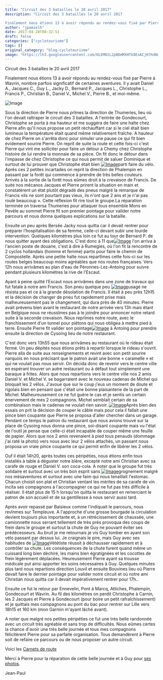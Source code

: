 ```yaml
---
title: "Circuit des 3 batailles le 20 avril 2017"
description: "Circuit des 3 batailles le 20 avril 2017

Finalement nous étions 13 à avoir répondu au rendez-vous fixé par Pierre à Wavrin, nombre parfois significatif de certaines aventures. Il y avait Daniel A., Jacques C., Guy L., Jacky D., Bernard P., Jacques L., Christophe L., Francis P., Christian B., Daniel V., Michel V., Pierre B., et moi-même."
author: "jpamielh"
date: 2017-04-28T08:32:51
draft: false
categories: ["cyclotourisme"]
tags: []
original_category: "blog-cyclotourisme"
image: "https://lh3.googleusercontent.com/KLEM02L2pBDmMXHTk8ExACjH7hdNLY-31d8LQ7KxoYNQv368lIWRSqFEAGbzvdKMdCz9CEX4uLL6_O8yVaCd3kZTsmrsURY6gQa3RiSC5BWN4nVEqF4uV-wx8daXLuv-DKCtB_ktv74_IDDuxjIoveLNAkHYbZev-RXHeswbo2grVeyX97fCUnVm_BgSQURwMRZsh7Jpa1tw5BNEGKNuynOnJRxN05yRTyR8vNgkLfWbApPqBYCSqYc4yqbzsmlaNnWN1XFcY6dHYQWDsdjOEOswXZ9T3SthKa_Js91Y_rXwl9spbPRNTCTWFiG-FRfhPKtFMR30e-leJvOkUm42q2dEPbWGM0agbVxoVkH5GcGOYZo-01l2uFbNJWmTp1qYIFucCcJRMDaDml5zkjgc1BOokKzxQw_BEfmXsXAJ8ePubsV98Ec1zGJZJhfgzrKqLROlg0VOd6wXsfLuz_eMDiXSr3A5bEoQl78945dXnnhoPlQ6URr9GTspuq1yCmOjDUZTPh3ZskQCCh5ofU-1Icdi7jmSNyahNxBIHF5I_n4E0z5bSOmFtsUXmaRsCd9WIfexDjl8qT2c99zzeq24hYd20HWRIQm4EKO6HDNnf9mulAAN8ONHAA=w200"
---
```


Circuit des 3 batailles le 20 avril 2017

Finalement nous &eacute;tions 13 &agrave; avoir r&eacute;pondu au rendez-vous fix&eacute; par Pierre &agrave; Wavrin, nombre parfois significatif de certaines aventures. Il y avait Daniel A., Jacques C., Guy L., Jacky D., Bernard P., Jacques&nbsp;L., Christophe L., Francis P., Christian B., Daniel V., Michel V., Pierre B., et moi-m&ecirc;me.

<!--more-->

![Image](https://lh3.googleusercontent.com/KLEM02L2pBDmMXHTk8ExACjH7hdNLY-31d8LQ7KxoYNQv368lIWRSqFEAGbzvdKMdCz9CEX4uLL6_O8yVaCd3kZTsmrsURY6gQa3RiSC5BWN4nVEqF4uV-wx8daXLuv-DKCtB_ktv74_IDDuxjIoveLNAkHYbZev-RXHeswbo2grVeyX97fCUnVm_BgSQURwMRZsh7Jpa1tw5BNEGKNuynOnJRxN05yRTyR8vNgkLfWbApPqBYCSqYc4yqbzsmlaNnWN1XFcY6dHYQWDsdjOEOswXZ9T3SthKa_Js91Y_rXwl9spbPRNTCTWFiG-FRfhPKtFMR30e-leJvOkUm42q2dEPbWGM0agbVxoVkH5GcGOYZo-01l2uFbNJWmTp1qYIFucCcJRMDaDml5zkjgc1BOokKzxQw_BEfmXsXAJ8ePubsV98Ec1zGJZJhfgzrKqLROlg0VOd6wXsfLuz_eMDiXSr3A5bEoQl78945dXnnhoPlQ6URr9GTspuq1yCmOjDUZTPh3ZskQCCh5ofU-1Icdi7jmSNyahNxBIHF5I_n4E0z5bSOmFtsUXmaRsCd9WIfexDjl8qT2c99zzeq24hYd20HWRIQm4EKO6HDNnf9mulAAN8ONHAA=w1024-h768-no)

Sous la direction de Pierre nous pr&icirc;mes la direction de Thumeries, lieu o&ugrave; l'on devait rattraper le circuit des 3 batailles. A l'entr&eacute;e de Gondecourt, Christophe se porta &agrave; ma hauteur et me sugg&eacute;ra de faire une halte chez Pierre afin qu'il nous propose un petit r&eacute;chauffant car si le ciel &eacute;tait bien lumineux la temp&eacute;rature &eacute;tait quand m&ecirc;me relativement fra&icirc;che. A hauteur de chez Pierre on s'arr&ecirc;ta donc pour simuler une pause ce qui fit bien &eacute;videment sourire Pierre. On reprit de suite la route et cette fois-ci c'est Pierre qui vint me solliciter pour faire un d&eacute;tour &agrave; Chemy chez Christophe histoire de lui rendre la monnaie de sa pi&egrave;ce. On fit donc le d&eacute;tour dans l'impasse de chez Christophe ce qui nous permit de saluer Dominique et surtout de lui prouver que Christophe &eacute;tait bien&nbsp;[![Image](https://lh3.googleusercontent.com/MVGLaJ9lDSEfRvzh_DuEZ2k5-lHny8tK9-VkuFJ-oPa-aeQbPJAc5iUz0pvwyFoZ7sFaMNJ974KslIn4gbBSQXJZZ8wYaz4kYlgSeHQSpk3CMaK60AP52qrUD9ZTdaMoQoaMStfRtvHVls6BQ2ytIVFwxwFRH9DxXxEvrCsLK7nFRfhPgQoRArhuhzAT-G0UJJb9BXFXVS-vxJO1fy0_l3wex4whx1a04jabYqj6OhESZplgCZGYO9vvW2v0R_PGrLWJZKX6Q5aAEMHKY65TJFgXrPD6e4kYc8KC88x-CMoBhBQDVUdBBQdCCTqTg0ZqOlTLCILFA0aZK68Y_Mb0di5COomgQYPe8xFPqxj2oOqN60wGfi8EtOZAKWW8RBVP9C1yfoRCms0cdW_Iz7GCuunvG7uPhmnO4XbGi1lsK8kPz0alrTpviUF-pZNpR9VDmqoGYBpU2DWzcSLZ4krEM7qBAnNUGrtAkogx-RUfwqqqbvPqRygJ_sy28UiHr3jq2hNn173rvuLS1BPmp7OMGaB_jlW3QVBLhrYheahm6m2x92ACgySDXHsrAZFPdUkeWblj50uPcYKX0wzw2s78wj8KzLdwjgYb3FwvrtV1wIZuyApkXk7fcw=w1024-h768-no)](https://lh3.googleusercontent.com/MVGLaJ9lDSEfRvzh_DuEZ2k5-lHny8tK9-VkuFJ-oPa-aeQbPJAc5iUz0pvwyFoZ7sFaMNJ974KslIn4gbBSQXJZZ8wYaz4kYlgSeHQSpk3CMaK60AP52qrUD9ZTdaMoQoaMStfRtvHVls6BQ2ytIVFwxwFRH9DxXxEvrCsLK7nFRfhPgQoRArhuhzAT-G0UJJb9BXFXVS-vxJO1fy0_l3wex4whx1a04jabYqj6OhESZplgCZGYO9vvW2v0R_PGrLWJZKX6Q5aAEMHKY65TJFgXrPD6e4kYc8KC88x-CMoBhBQDVUdBBQdCCTqTg0ZqOlTLCILFA0aZK68Y_Mb0di5COomgQYPe8xFPqxj2oOqN60wGfi8EtOZAKWW8RBVP9C1yfoRCms0cdW_Iz7GCuunvG7uPhmnO4XbGi1lsK8kPz0alrTpviUF-pZNpR9VDmqoGYBpU2DWzcSLZ4krEM7qBAnNUGrtAkogx-RUfwqqqbvPqRygJ_sy28UiHr3jq2hNn173rvuLS1BPmp7OMGaB_jlW3QVBLhrYheahm6m2x92ACgySDXHsrAZFPdUkeWblj50uPcYKX0wzw2s78wj8KzLdwjgYb3FwvrtV1wIZuyApkXk7fcw=w1024-h768-no)parti faire du v&eacute;lo. Apr&egrave;s ces 2 petites incartades on reprit la direction de Phalempin en passant par la for&ecirc;t qui commence &agrave; prendre de tr&egrave;s belles couleurs. Arriv&eacute;s &agrave; la sortie de la for&ecirc;t nous e&ucirc;mes droit &agrave; la crevaison de Francis. De suite nos m&eacute;canos Jacques et Pierre prirent la situation en main et constat&egrave;rent un &eacute;tat plut&ocirc;t d&eacute;grad&eacute; des pneus malgr&eacute; la remarque de Francis &laquo;ils ne sont pourtant pas vieux, ils n'ont que 2 ans et je n'ai pas roul&eacute; beaucoup&nbsp;&raquo;. Cette r&eacute;flexion fit rire tout le groupe.La r&eacute;paration termin&eacute;e on traversa Thumeries pour attaquer tous ensemble Mons en Pev&egrave;le au sommet Pierre fit son premier pointage pour valider notre parcours et nous donna quelques explications sur la bataille.

Ensuite un peu apr&egrave;s Bers&eacute;e Jacky nous quitta car il devait rentrer pour pr&eacute;parer l&rsquo;hospitalisation de sa femme, celle-ci devant subir une lourde intervention. Quelques kilom&egrave;tres plus loin ce fut au tour de Bernard P. de nous quitter ayant des obligations. C'est donc &agrave; 11 que[![Image](https://lh3.googleusercontent.com/wAugY5c9Oy8zZJHh7RIOC-MvVhnXI7RHRodksoi7qBJOyjoxdqUXIfNTA8RyW8U2UFpmk8JEXeflNNw7TOSgJtewB0I-Dq6859RBzda3H_YKaJQ3vcq3KiDTFy6WxB7aFUI8WxmZKuYQbgklqaejDN1Dl6Ecj8d8yhtDttswhQHXgM5GGl2TXCzoXncOjK31X28T3UPyBGdg9TfoXZeJeJOfty2aDVxoNLVeUIbTG2YnjCJ_EOhnzuTMaKoZueQBXJID9I84yZLYtjYZq1asir4z2V5T1TsVvY1mm_RPyMOriUR0T4dbkrgTcSExVDlBZi3-UhbEOaRQWMEDGCFn1sThgnqCHe0HOmUNmbeNU4-rp4qKR3rZb4n-Hnux8CZWhH1lVA0vIX32AKNu9jT5xeo8i6uwrqRpcETl17_d7WWa06dW3DyGFFyyh1PTdUIoSEZgRlzO1dxfWbdBOaFXWKRDQzsBpyfPeoygIFDz23Q7m5HtvqYl0mnHK0-I8xijCwtDOrLWcOf6iset5BVGN1wakG5dedGucXp-w1pujnlRubyvdgBsGUDPWmMMBEWpAdYCIqRM8eIDNdxvRU3rBe7VJUeUmj_n-ZLDsDgwBnAg0Jz56DKeBA=w1024-h768-no)](https://lh3.googleusercontent.com/wAugY5c9Oy8zZJHh7RIOC-MvVhnXI7RHRodksoi7qBJOyjoxdqUXIfNTA8RyW8U2UFpmk8JEXeflNNw7TOSgJtewB0I-Dq6859RBzda3H_YKaJQ3vcq3KiDTFy6WxB7aFUI8WxmZKuYQbgklqaejDN1Dl6Ecj8d8yhtDttswhQHXgM5GGl2TXCzoXncOjK31X28T3UPyBGdg9TfoXZeJeJOfty2aDVxoNLVeUIbTG2YnjCJ_EOhnzuTMaKoZueQBXJID9I84yZLYtjYZq1asir4z2V5T1TsVvY1mm_RPyMOriUR0T4dbkrgTcSExVDlBZi3-UhbEOaRQWMEDGCFn1sThgnqCHe0HOmUNmbeNU4-rp4qKR3rZb4n-Hnux8CZWhH1lVA0vIX32AKNu9jT5xeo8i6uwrqRpcETl17_d7WWa06dW3DyGFFyyh1PTdUIoSEZgRlzO1dxfWbdBOaFXWKRDQzsBpyfPeoygIFDz23Q7m5HtvqYl0mnHK0-I8xijCwtDOrLWcOf6iset5BVGN1wakG5dedGucXp-w1pujnlRubyvdgBsGUDPWmMMBEWpAdYCIqRM8eIDNdxvRU3rBe7VJUeUmj_n-ZLDsDgwBnAg0Jz56DKeBA=w1024-h768-no)&nbsp;l'on arriva &agrave; l'ancien poste de douane, c'est &agrave; dire &agrave; Rumegies, o&ugrave; l'on fit la rencontre de 2 cyclos hollandais (homme et femme) partis pour faire le chemin de Compostelle. Apr&egrave;s une petite halte nous repart&icirc;mes cette fois-ci sur les routes belges beaucoup moins agr&eacute;ables que nos routes fran&ccedil;aises. Vers 12h nous arriv&acirc;mes au plan d'eau de P&eacute;ronnes-Lez-Antoing pour suivre pendant plusieurs kilom&egrave;tres la rive de l'Escaut.

Ayant &agrave; peine quitt&eacute; l&rsquo;Escaut nous arriv&acirc;mes dans une zone de travaux qui fut fatale &agrave; notre ami Francis. Son pneu quelque peu&nbsp;[![Image](https://lh3.googleusercontent.com/6aw6SDK69tS7zMSBaGj-RHeONoYYF-SG-AGUoj1xmTghIMtNPzuqJlLco4Ztp2FNPK6yeKNgjOnXOCbHLkBEkyyEtmQJUeVexZvHlCpZcdXHIotq_EWkYkj60p0pts1X-AEI4F1HMPtKSK-0s5vRuseLwcGDDCzw789Hx5h0rZYOJNJmQm-Gd5x2rcgv8-PdUUkD2qG5dxrb_L6NJHBafmdABGftPHHw_ndva3hstje6OISBy2-h4WzEpDtiE2xhAqL46Kv08lAygHcEht4sKJAxJ8t26n5uqnI8uI0h4XiQPLw-2Rw8llXL4rwD3AXzDrpA_SF5BQyX22B1xFcoFXGk2hQr6o_CWmked3YC87GhTsud-fnOt9D_rxI9q6RbEw3TtyhbVLUuTeHJowlzqzwxqd3VANyjiPGZNnRAX-8-ccoC56I_RIkpls-fcWPkLGL0NulE3LbwMuH1DlbLOumajnkv8fLaBm81uHFFkAW-HVOnLfn7D8itxHIyc7ztfk9ls8rbv1xeRp0HYkktrzypR9S4Hw0TF2Evxh2VJvbtXIaDUQYC6GWRkBxnMgdOLbkDfQsUYbeCJ7lUdoiY9xboEpEu69n81tbES5erd36yBM1k2Y8NKA=w1215-h912-no)](https://lh3.googleusercontent.com/6aw6SDK69tS7zMSBaGj-RHeONoYYF-SG-AGUoj1xmTghIMtNPzuqJlLco4Ztp2FNPK6yeKNgjOnXOCbHLkBEkyyEtmQJUeVexZvHlCpZcdXHIotq_EWkYkj60p0pts1X-AEI4F1HMPtKSK-0s5vRuseLwcGDDCzw789Hx5h0rZYOJNJmQm-Gd5x2rcgv8-PdUUkD2qG5dxrb_L6NJHBafmdABGftPHHw_ndva3hstje6OISBy2-h4WzEpDtiE2xhAqL46Kv08lAygHcEht4sKJAxJ8t26n5uqnI8uI0h4XiQPLw-2Rw8llXL4rwD3AXzDrpA_SF5BQyX22B1xFcoFXGk2hQr6o_CWmked3YC87GhTsud-fnOt9D_rxI9q6RbEw3TtyhbVLUuTeHJowlzqzwxqd3VANyjiPGZNnRAX-8-ccoC56I_RIkpls-fcWPkLGL0NulE3LbwMuH1DlbLOumajnkv8fLaBm81uHFFkAW-HVOnLfn7D8itxHIyc7ztfk9ls8rbv1xeRp0HYkktrzypR9S4Hw0TF2Evxh2VJvbtXIaDUQYC6GWRkBxnMgdOLbkDfQsUYbeCJ7lUdoiY9xboEpEu69n81tbES5erd36yBM1k2Y8NKA=w1215-h912-no)usag&eacute; ne r&eacute;sista pas et ce &agrave; la grande d&eacute;solation de Francis. Il &eacute;tait &agrave; peu pr&egrave;s 12h15 et la d&eacute;cision de changer de pneu fut rapidement prise mais malheureusement pas le changement, qui dura pr&egrave;s de 40 minutes. Pierre avait pr&eacute;venu bien avant le restaurant de notre arriv&eacute;e vers 13h mais &eacute;tant en Belgique nous ne r&eacute;uss&icirc;mes pas &agrave; le joindre pour annoncer notre retard suite &agrave; la seconde crevaison. Nous repr&icirc;mes notre route, avec le franchissement d'un tunnel pour pi&eacute;tons qui nous obligea &agrave; mettre pied &agrave; terre. Ensuite Pierre fit valider son pointage[![Image](https://lh3.googleusercontent.com/hH_K67ZlfTaEBsLNPRASqsKjjUHTI2VBkfx01P9KNy6XlnC5t0WbKf9i95DuFtuctfHPhVhzrjwAVrZgnZ2GQJoncqelQC_U77QZVEIWcMUzPZe3BhnvsFp2ynkjZKZJ9Qedm4US2dBUUiRycAWovSE7YfTpauT6e1tpTA8xZUf3woIHemE9UzzbYJv40-nB9_MXa2kF8tXRMH9eSO7XlT0UCBfZC0VQ8l9AhbLAh9CX1iIGXHgXLum18xJYZ1Ejt_wdMitGNdC9B5-pY1AcR21CoOe5TeQNKUCASVfw7c-MhNO2QIJrFC2yJr9WSg5bRbIjWxP_BCc4MurjDvjz1_GR07JVpsdI1oAACIEscFZpaTsTJV22adXWFmdjbiPEMs1Eu6v25dbGEjdzrxqF-1G-R8omLHOTboOu_bOZdtPqg6QOTnXlsHPo8RxKqFao7PW3rH0Xkp_GSTAowH_ZJB-7wheBQeYjX_0YUsBIJiZ26w4BIACwGkGty7WXPD3cescSb27YxnaGXUXTXuLfUVVQgHgSkVbEeRB20qYHELTJlXrNd8vd99HSnhJv9aTMmn1nQ2ZQsGC1dnWdf1RXkvAEiEV5MdQDCSzXDxwxGV6LEwh5U4jxOg=w696-h927-no)](https://lh3.googleusercontent.com/hH_K67ZlfTaEBsLNPRASqsKjjUHTI2VBkfx01P9KNy6XlnC5t0WbKf9i95DuFtuctfHPhVhzrjwAVrZgnZ2GQJoncqelQC_U77QZVEIWcMUzPZe3BhnvsFp2ynkjZKZJ9Qedm4US2dBUUiRycAWovSE7YfTpauT6e1tpTA8xZUf3woIHemE9UzzbYJv40-nB9_MXa2kF8tXRMH9eSO7XlT0UCBfZC0VQ8l9AhbLAh9CX1iIGXHgXLum18xJYZ1Ejt_wdMitGNdC9B5-pY1AcR21CoOe5TeQNKUCASVfw7c-MhNO2QIJrFC2yJr9WSg5bRbIjWxP_BCc4MurjDvjz1_GR07JVpsdI1oAACIEscFZpaTsTJV22adXWFmdjbiPEMs1Eu6v25dbGEjdzrxqF-1G-R8omLHOTboOu_bOZdtPqg6QOTnXlsHPo8RxKqFao7PW3rH0Xkp_GSTAowH_ZJB-7wheBQeYjX_0YUsBIJiZ26w4BIACwGkGty7WXPD3cescSb27YxnaGXUXTXuLfUVVQgHgSkVbEeRB20qYHELTJlXrNd8vd99HSnhJv9aTMmn1nQ2ZQsGC1dnWdf1RXkvAEiEV5MdQDCSzXDxwxGV6LEwh5U4jxOg=w696-h927-no)&nbsp;&agrave; Antoing pour prendre ensuite la direction de Cysoing lieu de notre restaurant.

C'est donc vers 13h55 que nous arriv&acirc;mes au restaurant o&ugrave; le rideau &eacute;tait ferm&eacute;. Un peu d&eacute;pit&eacute;s nous &eacute;tions pr&ecirc;ts &agrave; repartir lorsque le rideau s'ouvrit. Pierre alla de suite aux renseignements et revint avec son petit sourire narquois en nous pr&eacute;cisant que le patron avait une bonne &laquo;&nbsp;caramelle&nbsp;&raquo; et qui ne voulait pas nous servir. On d&eacute;cida donc de revenir vers le centre ville en esp&eacute;rant trouver un autre restaurant ou &agrave; d&eacute;faut tout simplement une baraque &agrave; frites. Alors que nous repartions vers le centre ville nos 2 amis Daniel V. et Michel V. se bagarraient avec le nouveau cadenas de Michel qui bloquait les 2 v&eacute;los. J'avoue que sur le coup j'eus un moment de doute et rigolais bien en pensant que c'&eacute;tait une bonne plaisanterie de la part de Michel. Malheureusement ce ne fut gu&egrave;re le cas et je sentis un certain &eacute;nervement de mes 2 compagnons. Michel semblait certain de sa combinaison mais le cadenas ne voulait rien savoir.&nbsp;[![Image](https://lh3.googleusercontent.com/anb5U49DzPRURl5tLb4Knd75ULgbx8MBIxK_JdqBq00-9jr7x2Vm2OAqSslofa8qfB01GuO23NCfhjYl3i6sAjXJ_7JvyQ17QcdhBqfiAb4ewrhnpYXhl_2Ju0ELFZRC_Gyyn_YlXtqEDIppH-WXeFlhdhBkzjPGMoFcTn57PbTYgLyIwvOoA4leP_TmkGAo2tNszWKhSQjwarazsluBV6xRhjKNeakUbHD-2A_R8LCsnmGqF9LhFd9IPcoVT1W1rclN5JEw3Cjwrh4kTGNEoFLIU0O0eaGxC1R6Vr4Z90dRtnZ9ptMMZl3hI1Jdty6Jr7nUv4brLlN4ypir70jMtmDwu9VRZjfY_oqqdyq9wrvYTURLtIiywliNMm7MjsJst99pYTB-Rc1F_AVPdl73MqQoW2dYYijhn2ZrUoPtmRMou5bn3wW60IDSgDvfwSRUqWqhZ4OAS6BIA6hNd4-MCBA5zXH7EyUaTjmfLFdByrZy_wQnIeDfglx_h6XCgdfrsNvh1LTObZ-ToIKWWYddNTU0ZvWhq_L9aiEd5hP-DlvqBJhb3ePPrQ80rfeFBpp0NHV1P37BslJIxgykbTArLWiSIcysDUY7tx23WrhzHAPtbE5CbLI4HA=w1024-h768-no)](https://lh3.googleusercontent.com/anb5U49DzPRURl5tLb4Knd75ULgbx8MBIxK_JdqBq00-9jr7x2Vm2OAqSslofa8qfB01GuO23NCfhjYl3i6sAjXJ_7JvyQ17QcdhBqfiAb4ewrhnpYXhl_2Ju0ELFZRC_Gyyn_YlXtqEDIppH-WXeFlhdhBkzjPGMoFcTn57PbTYgLyIwvOoA4leP_TmkGAo2tNszWKhSQjwarazsluBV6xRhjKNeakUbHD-2A_R8LCsnmGqF9LhFd9IPcoVT1W1rclN5JEw3Cjwrh4kTGNEoFLIU0O0eaGxC1R6Vr4Z90dRtnZ9ptMMZl3hI1Jdty6Jr7nUv4brLlN4ypir70jMtmDwu9VRZjfY_oqqdyq9wrvYTURLtIiywliNMm7MjsJst99pYTB-Rc1F_AVPdl73MqQoW2dYYijhn2ZrUoPtmRMou5bn3wW60IDSgDvfwSRUqWqhZ4OAS6BIA6hNd4-MCBA5zXH7EyUaTjmfLFdByrZy_wQnIeDfglx_h6XCgdfrsNvh1LTObZ-ToIKWWYddNTU0ZvWhq_L9aiEd5hP-DlvqBJhb3ePPrQ80rfeFBpp0NHV1P37BslJIxgykbTArLWiSIcysDUY7tx23WrhzHAPtbE5CbLI4HA=w1024-h768-no)Apr&egrave;s bien des essais on prit la d&eacute;cision de couper le c&acirc;ble mais pour cela il fallait une pince bien coupante que Pierre se proposa d'aller chercher dans un garage. Pendant ce temps le patron du restaurant que nous avions trouv&eacute; sur la place de Cysoing nous donna une pince, soi-disant coupante mais vu l'&eacute;tat de l'outil je pense que celle-ci &eacute;tait incapable de couper m&ecirc;me une feuille de papier. Alors que nos 2 amis revenaient &agrave; pied tous penauds (dommage j'ai rat&eacute; la photo) vers nous avec leur 2 v&eacute;los attach&eacute;s, un passant nous proposa un vraie pince coupante ce qui permit enfin de lib&eacute;rer les 2 v&eacute;los.&nbsp;

Ouf il &eacute;tait 14h20, apr&egrave;s toutes ces p&eacute;rip&eacute;ties, nous &eacute;tions enfin tous install&eacute;s &agrave; table &agrave; d&eacute;guster notre bi&egrave;re, except&eacute; notre ami Christian avec sa carafe de rouge et Daniel V. son coca-cola. A noter que le groupe fut tr&egrave;s solidaire et surtout avec un tr&egrave;s bon esprit sans&nbsp;[![Image](https://lh3.googleusercontent.com/vZztQHecRm-w-Iym9TgTboQ0484-AMnb2Nn2FP-y-fivwcqRTJUKKAWfrlA5XZOmXmNGVx5znm-NlDCwFlCBHwkCzJTJtAi_JEwLVxHJIL2i8nRnWk-uFrboRu6VmrkF0OsvQFUvUMG2PuKIyJXU6dqu3WtJG-MX0l-3S4wlk_dKR4NphJoXjXdP5oq7YGujFnyJ4eRncRq3TeuRseBwrYwmNGkrSbBVw4aVFpO2tARrJpMMmPrMHRoZRSSt70Xt-8sIkxMtNJ8lWBAMncKq9DAcVJI0XEETJ_TndLJzcEg2zsCkvHty9pFlhgbSCH8EyvxSjqn0RUCBLuqZlM150Ibzs8uWuIKgYVGhWWZgMeNtFTu9nH69yOQ0hREBCO3OnUpngbslXPujoll_U5YF7R9p_-XO5ijrq4_dNVu0y0p13XgoLc8fAbyoFGqvExtPDGlDFfkRxJa6TXbarYU_BGCXlsvX4chqY8FddtWPWOwXJCGmpEqoNPAud7IIc4kyQFlwIzFjuS3NaqrxckBFkWiFVpBAgSes1E0HQd4zsyJ59maJubfVcDuRl0aBxnGEalMqBbnlkaLXx6wkwXf4NNWP-weiBNTQ4mgRYJJsmf3Ql4hRtS9ZvQ=s927-no)](https://lh3.googleusercontent.com/vZztQHecRm-w-Iym9TgTboQ0484-AMnb2Nn2FP-y-fivwcqRTJUKKAWfrlA5XZOmXmNGVx5znm-NlDCwFlCBHwkCzJTJtAi_JEwLVxHJIL2i8nRnWk-uFrboRu6VmrkF0OsvQFUvUMG2PuKIyJXU6dqu3WtJG-MX0l-3S4wlk_dKR4NphJoXjXdP5oq7YGujFnyJ4eRncRq3TeuRseBwrYwmNGkrSbBVw4aVFpO2tARrJpMMmPrMHRoZRSSt70Xt-8sIkxMtNJ8lWBAMncKq9DAcVJI0XEETJ_TndLJzcEg2zsCkvHty9pFlhgbSCH8EyvxSjqn0RUCBLuqZlM150Ibzs8uWuIKgYVGhWWZgMeNtFTu9nH69yOQ0hREBCO3OnUpngbslXPujoll_U5YF7R9p_-XO5ijrq4_dNVu0y0p13XgoLc8fAbyoFGqvExtPDGlDFfkRxJa6TXbarYU_BGCXlsvX4chqY8FddtWPWOwXJCGmpEqoNPAud7IIc4kyQFlwIzFjuS3NaqrxckBFkWiFVpBAgSes1E0HQd4zsyJ59maJubfVcDuRl0aBxnGEalMqBbnlkaLXx6wkwXf4NNWP-weiBNTQ4mgRYJJsmf3Ql4hRtS9ZvQ=s927-no)grognement malgr&eacute; nos m&eacute;saventures et surtout avec une faim qui nous tenaillait l'estomac. Chacun choisit son plat et Christian ventant les m&eacute;rites de sa carafe de vin incita ses compagnons &agrave; l'accompagner ce qui ne fut pas tr&egrave;s difficile &agrave; r&eacute;aliser. Il &eacute;tait plus de 15 h lorsqu'on quitta le restaurant en remerciant le patron de son accueil et de sa gentillesse &agrave; nous servir aussi tard.

Apr&egrave;s avoir repass&eacute; par Baisieux comme l'indiquait le parcours, nous rev&icirc;nmes sur Templeuve. A l'approche d'une grosse bourgade la circulation devient toujours plus importante et, &agrave; un r&eacute;tr&eacute;cissement de chauss&eacute;e, une camionnette nous serrant tellement de tr&egrave;s pr&egrave;s provoqua des coups de frein dans le groupe et surtout la chute de Guy ne pouvant &eacute;viter ses pr&eacute;d&eacute;cesseurs. Au bruit je me retournais je vis Guy tomber en ayant son v&eacute;lo passant par dessus lui. Je craignais le pire, mais Guy avec ses habitudes de&nbsp;[![Image](https://lh3.googleusercontent.com/wAJuFMotiSmLU0yBn4BmG-3ysfOo9S3ArFVXqYTEqGYkBzjXcBIN92OdlW6MNkxSMKrApUZjX-cYRPpVBi2crkMyYbJ1dQXTy4MHYYSRrvhhimP6luoTkP5v0ZVq_uqf92nN1ZNpkzGUVboiXjtbp77aSMfppcwen5FF-XNy4PXQUfNHrGdh64QNwOkebaKWsskniLzR4IPLZmSRCcdiPfUVPqrroShZwlwT9YY9yf4YmNqs1aUitcMWofmTnCQYBRo-76Pvyn-P3RbpGGWZavw5IQb2Bj5FRwwzUakD2IlRPAYXIVQNYRBbuXE9iV2oRpytzqi3ied1oNNAMtgyyHIcyIU9WyRzDt7mLdROmhnt3VWPZ82PHUYU8Gq_x6CIoBX6glqeXL_Gvlre-wa98tgmZTgi6IGzAKSSyL_KptevioTreHtF8XsVc1N7xYCbOAmMjgWlnelY7IzSq6IDLYGaE8qP49OnkQi7g8COIK7G3juYLoa-Jl5SxZujMQHfNvdSmUYNvsU5wyA3bjN7JDX-KDM4rwmfYr4qjU_PS1Qv4A7n5s68ntRAWbKkeur5PMg3BdNLij1_B9lCtYArxzIPtmlsg6LzowjmeqYvGH-YCndvSZT0xw=s927-no)](https://lh3.googleusercontent.com/wAJuFMotiSmLU0yBn4BmG-3ysfOo9S3ArFVXqYTEqGYkBzjXcBIN92OdlW6MNkxSMKrApUZjX-cYRPpVBi2crkMyYbJ1dQXTy4MHYYSRrvhhimP6luoTkP5v0ZVq_uqf92nN1ZNpkzGUVboiXjtbp77aSMfppcwen5FF-XNy4PXQUfNHrGdh64QNwOkebaKWsskniLzR4IPLZmSRCcdiPfUVPqrroShZwlwT9YY9yf4YmNqs1aUitcMWofmTnCQYBRo-76Pvyn-P3RbpGGWZavw5IQb2Bj5FRwwzUakD2IlRPAYXIVQNYRBbuXE9iV2oRpytzqi3ied1oNNAMtgyyHIcyIU9WyRzDt7mLdROmhnt3VWPZ82PHUYU8Gq_x6CIoBX6glqeXL_Gvlre-wa98tgmZTgi6IGzAKSSyL_KptevioTreHtF8XsVc1N7xYCbOAmMjgWlnelY7IzSq6IDLYGaE8qP49OnkQi7g8COIK7G3juYLoa-Jl5SxZujMQHfNvdSmUYNvsU5wyA3bjN7JDX-KDM4rwmfYr4qjU_PS1Qv4A7n5s68ntRAWbKkeur5PMg3BdNLij1_B9lCtYArxzIPtmlsg6LzowjmeqYvGH-YCndvSZT0xw=s927-no)V&eacute;t&eacute;tiste r&eacute;ussit &agrave; d&eacute;chausser rapidement et &agrave; contr&ocirc;ler sa chute. Les cons&eacute;quences de la chute furent quand m&ecirc;me un cuissard long bien d&eacute;chir&eacute;, les mains bien &eacute;gratign&eacute;es et les cocottes de frein l&eacute;g&egrave;rement d&eacute;plac&eacute;es. Heureusement Pierre ayant sa trousse m&eacute;dicale put ainsi apporter les soins n&eacute;cessaires &agrave; Guy. Quelques minutes plus tard nous repartions direction Louvil et ensuite Bouvines lieu o&ugrave; Pierre devait faire le dernier pointage pour valider notre circuit et o&ugrave; notre ami Christian nous quitta car il devait imp&eacute;rativement rentrer pour 17h..

Ensuite ce fut le retour par Ennevelin, Pont &agrave; Marcq, Attiches, Phalempin, Gondecourt et Wavrin. Au fil des kilom&egrave;tres on perdit Christophe &agrave; Carnin, les 2 Jacques et Pierre &agrave; Gondecourt (pour boire un petit rafra&icirc;chissement) et je quittais mes compagnons au pont du bac pour rentrer sur Lille vers 18h15 et 160 km (mon Garmin m'ayant l&acirc;ch&eacute; avant).

A noter que malgr&eacute; nos petites p&eacute;rip&eacute;ties ce fut une tr&egrave;s belle randonn&eacute;e avec un circuit tr&egrave;s agr&eacute;able et sans trop de difficult&eacute;s. Nous e&ucirc;mes certes la chance d'avoir une tr&egrave;s belle journ&eacute;e et tous mes compagnons f&eacute;licit&egrave;rent Pierre pour sa parfaite organisation. Tous demand&egrave;rent &agrave; Pierre soit de refaire ce parcours ou de nous proposer un autre circuit.

Voici les&nbsp;[Carnets de route ](images/ccwavrin/documents/2017/Carnet-de-route-3-batailles.pdf)

Merci &agrave; Pierre pour la r&eacute;paration de cette belle journ&eacute;e et &agrave; Guy pour&nbsp;[ses photos](https://goo.gl/photos/Gp4yTdwoGM32s8kn9).

Jean-Paul
